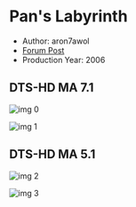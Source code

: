 # Pan's Labyrinth

* Author: aron7awol
* [Forum Post](https://www.avsforum.com/threads/bass-eq-for-filtered-movies.2995212/post-58645316)
* Production Year: 2006

## DTS-HD MA 7.1

![img 0](https://i.imgur.com/aHodfdY.jpg)

![img 1](https://i.imgur.com/pt271Jt.png)

## DTS-HD MA 5.1

![img 2](https://i.imgur.com/MilmdBo.jpg)

![img 3](https://i.imgur.com/tiu5xij.png)

